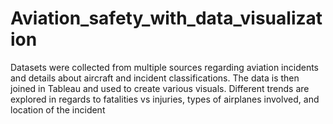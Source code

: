 # Aviation_safety_with_data_visualization

Datasets were collected from multiple sources regarding aviation incidents and details about aircraft and incident classifications. The data is then joined in Tableau and used to create various visuals. Different trends are explored in regards to fatalities vs injuries, types of airplanes involved, and location of the incident
